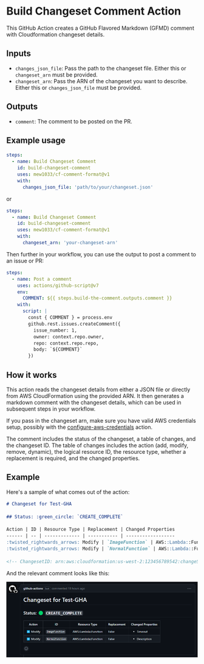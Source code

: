 # Build Changeset Comment Action

This GitHub Action creates a GitHub Flavored Markdown (GFMD) comment with Cloudformation changeset details.

## Inputs

- `changes_json_file`: Pass the path to the changeset file. Either this or `changeset_arn` must be provided.
- `changeset_arn`: Pass the ARN of the changeset you want to describe. Either this or `changes_json_file` must be provided.

## Outputs

- `comment`: The comment to be posted on the PR.

## Example usage

```yml
steps:
  - name: Build Changeset Comment
    id: build-changeset-comment
    uses: mew1033/cf-comment-format@v1
    with:
      changes_json_file: 'path/to/your/changeset.json'
```

or

```yml
steps:
  - name: Build Changeset Comment
    id: build-changeset-comment
    uses: mew1033/cf-comment-format@v1
    with:
      changeset_arn: 'your-changeset-arn'
```

Then further in your workflow, you can use the output to post a comment to an issue or PR:

```yml
steps:
  - name: Post a comment
    uses: actions/github-script@v7
    env:
      COMMENT: ${{ steps.build-the-comment.outputs.comment }}
    with:
      script: |
        const { COMMENT } = process.env
        github.rest.issues.createComment({
          issue_number: 1,
          owner: context.repo.owner,
          repo: context.repo.repo,
          body: `${COMMENT}`
        })
```


## How it works

This action reads the changeset details from either a JSON file or directly from AWS CloudFormation using the provided ARN. It then generates a markdown comment with the changeset details, which can be used in subsequent steps in your workflow.

If you pass in the changeset arn, make sure you have valid AWS credentials setup, possibly with the [configure-aws-credentials](https://github.com/aws-actions/configure-aws-credentials) action.

The comment includes the status of the changeset, a table of changes, and the changeset ID. The table of changes includes the action (add, modify, remove, dynamic), the logical resource ID, the resource type, whether a replacement is required, and the changed properties.

## Example

Here's a sample of what comes out of the action:

```markdown
# Changeset for Test-GHA

## Status: :green_circle: `CREATE_COMPLETE`

Action | ID | Resource Type | Replacement | Changed Properties
------ | -- | ------------- | ----------- | ------------------
:twisted_rightwards_arrows: Modify | `ImageFunction` | AWS::Lambda::Function | False | <ul><li>Timeout</li> <!-- markdownlint-disable-line MD033 --></ul>
:twisted_rightwards_arrows: Modify | `NormalFunction` | AWS::Lambda::Function | False | <ul><li>Description</li> <!-- markdownlint-disable-line MD033 --></ul>

<!-- ChangesetID: arn:aws:cloudformation:us-west-2:123456789542:changeSet/samcli-deploy654615198/06d5342f-f3c3-4665-45e2-8abc0be78e3c -->
```

And the relevant comment looks like this:

![Issue Comment Example](comment_sample.png)
